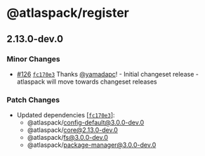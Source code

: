 # @atlaspack/register

## 2.13.0-dev.0

### Minor Changes

- [#126](https://github.com/atlassian-labs/atlaspack/pull/126) [`fc170e3`](https://github.com/atlassian-labs/atlaspack/commit/fc170e325357a052844e077bb069bb9b949bd905) Thanks [@yamadapc](https://github.com/yamadapc)! - Initial changeset release - atlaspack will move towards changeset releases

### Patch Changes

- Updated dependencies [[`fc170e3`](https://github.com/atlassian-labs/atlaspack/commit/fc170e325357a052844e077bb069bb9b949bd905)]:
  - @atlaspack/config-default@3.0.0-dev.0
  - @atlaspack/core@2.13.0-dev.0
  - @atlaspack/fs@3.0.0-dev.0
  - @atlaspack/package-manager@3.0.0-dev.0
